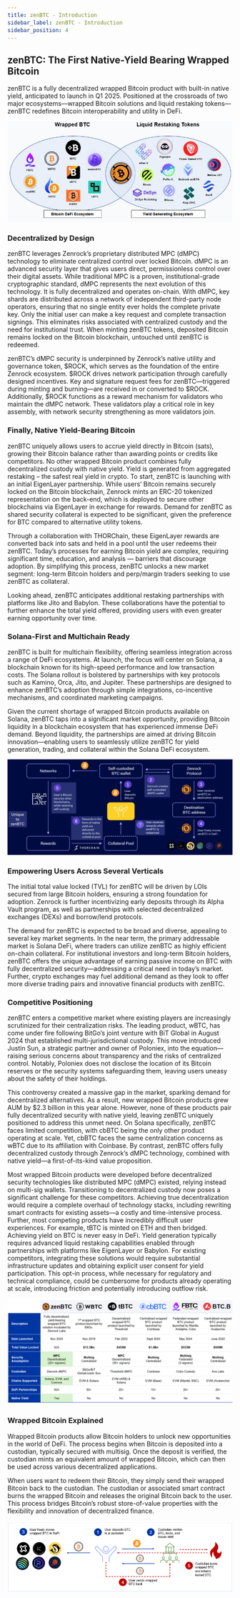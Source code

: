 ```yaml
---
title: zenBTC - Introduction
sidebar_label: zenBTC - Introduction
sidebar_position: 4
---
```


## zenBTC: The First Native-Yield Bearing Wrapped Bitcoin

zenBTC is a fully decentralized wrapped Bitcoin product with built-in native yield, anticipated to launch in Q1 2025. Positioned at the crossroads of two major ecosystems—wrapped Bitcoin solutions and liquid restaking tokens—zenBTC redefines Bitcoin interoperability and utility in DeFi.

<div style={{maxWidth: "900px", margin: "0 auto"}}>

![Wrapped BTC vs Liquid Restaking Tokens](../../static/img/wrapped-btc-lrt.png)

</div>

### Decentralized by Design

zenBTC leverages Zenrock’s proprietary distributed MPC (dMPC) technology to eliminate centralized control over locked Bitcoin. dMPC is an advanced security layer that gives users direct, permissionless control over their digital assets. While traditional MPC is a proven, institutional-grade cryptographic standard, dMPC represents the next evolution of this technology. It is fully decentralized and operates on-chain. With dMPC, key shards are distributed across a network of independent third-party node operators, ensuring that no single entity ever holds the complete private key. Only the initial user can make a key request and complete transaction signings. This eliminates risks associated with centralized custody and the need for institutional trust. When minting zenBTC tokens, deposited Bitcoin remains locked on the Bitcoin blockchain, untouched until zenBTC is redeemed.

zenBTC’s dMPC security is underpinned by Zenrock’s native utility and governance token, $ROCK, which serves as the foundation of the entire Zenrock ecosystem. $ROCK drives network participation through carefully designed incentives. Key and signature request fees for zenBTC—triggered during minting and burning—are received in or converted to $ROCK. Additionally, $ROCK functions as a reward mechanism for validators who maintain the dMPC network. These validators play a critical role in key assembly, with network security strengthening as more validators join.

### Finally, Native Yield-Bearing Bitcoin

zenBTC uniquely allows users to accrue yield directly in Bitcoin (sats), growing their Bitcoin balance rather than awarding points or credits like competitors. No other wrapped Bitcoin product combines fully decentralized custody with native yield. Yield is generated from aggregated restaking – the safest real yield in crypto. To start, zenBTC is launching with an initial EigenLayer partnership. While users’ Bitcoin remains securely locked on the Bitcoin blockchain, Zenrock mints an ERC-20 tokenized representation on the back-end, which is deployed to secure other blockchains via EigenLayer in exchange for rewards. Demand for zenBTC as shared security collateral is expected to be significant, given the preference for BTC compared to alternative utility tokens.

Through a collaboration with THORChain, these EigenLayer rewards are converted back into sats and held in a pool until the user redeems their zenBTC. Today’s processes for earning Bitcoin yield are complex, requiring significant time, education, and analysis — barriers that discourage adoption. By simplifying this process, zenBTC unlocks a new market segment: long-term Bitcoin holders and perp/margin traders seeking to use zenBTC as collateral.

Looking ahead, zenBTC anticipates additional restaking partnerships with platforms like Jito and Babylon. These collaborations have the potential to further enhance the total yield offered, providing users with even greater earning opportunity over time.

### Solana-First and Multichain Ready

zenBTC is built for multichain flexibility, offering seamless integration across a range of DeFi ecosystems. At launch, the focus will center on Solana, a blockchain known for its high-speed performance and low transaction costs. The Solana rollout is bolstered by partnerships with key protocols such as Kamino, Orca, Jito, and Jupiter. These partnerships are designed to enhance zenBTC’s adoption through simple integrations, co-incentive mechanisms, and coordinated marketing campaigns.

Given the current shortage of wrapped Bitcoin products available on Solana, zenBTC taps into a significant market opportunity, providing Bitcoin liquidity in a blockchain ecosystem that has experienced immense DeFi demand. Beyond liquidity, the partnerships are aimed at driving Bitcoin innovation—enabling users to seamlessly utilize zenBTC for yield generation, trading, and collateral within the Solana DeFi ecosystem.

<div style={{maxWidth: "900px", margin: "0 auto"}}>

![zenBTC Multichain](../../static/img/zenbtc-multichain.png)

</div>

### Empowering Users Across Several Verticals

The initial total value locked (TVL) for zenBTC will be driven by LOIs secured from large Bitcoin holders, ensuring a strong foundation for adoption. Zenrock is further incentivizing early deposits through its Alpha Vault program, as well as partnerships with selected decentralized exchanges (DEXs) and borrow/lend protocols.

The demand for zenBTC is expected to be broad and diverse, appealing to several key market segments. In the near term, the primary addressable market is Solana DeFi, where traders can utilize zenBTC as highly efficient on-chain collateral. For institutional investors and long-term Bitcoin holders, zenBTC offers the unique advantage of earning passive income on BTC with fully decentralized security—addressing a critical need in today’s market. Further, crypto exchanges may fuel additional demand as they look to offer more diverse trading pairs and innovative financial products with zenBTC.

### Competitive Positioning

zenBTC enters a competitive market where existing players are increasingly scrutinized for their centralization risks. The leading product, wBTC, has come under fire following BitGo’s joint venture with BiT Global in August 2024 that established multi-jurisdictional custody. This move introduced Justin Sun, a strategic partner and owner of Poloniex, into the equation—raising serious concerns about transparency and the risks of centralized control. Notably, Poloniex does not disclose the location of its Bitcoin reserves or the security systems safeguarding them, leaving users uneasy about the safety of their holdings.

This controversy created a massive gap in the market, sparking demand for decentralized alternatives. As a result, new wrapped Bitcoin products grew AUM by $2.3 billion in this year alone. However, none of these products pair fully decentralized security with native yield, leaving zenBTC uniquely positioned to address this unmet need. On Solana specifically, zenBTC faces limited competition, with cbBTC being the only other product operating at scale. Yet, cbBTC faces the same centralization concerns as wBTC due to its affiliation with Coinbase. By contrast, zenBTC offers fully decentralized custody through Zenrock’s dMPC technology, combined with native yield—a first-of-its-kind value proposition.

Most wrapped Bitcoin products were developed before decentralized security technologies like distributed MPC (dMPC) existed, relying instead on multi-sig wallets. Transitioning to decentralized custody now poses a significant challenge for these competitors. Achieving true decentralization would require a complete overhaul of technology stacks, including rewriting smart contracts for existing assets—a costly and time-intensive process. Further, most competing products have incredibly difficult user experiences. For example, tBTC is minted on ETH and then bridged. Achieving yield on BTC is never easy in DeFi. Yield generation typically requires advanced liquid restaking capabilities enabled through partnerships with platforms like EigenLayer or Babylon. For existing competitors, integrating these solutions would require substantial infrastructure updates and obtaining explicit user consent for yield participation. This opt-in process, while necessary for regulatory and technical compliance, could be cumbersome for products already operating at scale, introducing friction and potentially introducing outflow risk.

<div style={{maxWidth: "900px", margin: "0 auto"}}>

![Wrapped Bitcoin Competition](../../static/img/wrapped-btc-compared.png)

</div>

### Wrapped Bitcoin Explained

Wrapped Bitcoin products allow Bitcoin holders to unlock new opportunities in the world of DeFi. The process begins when Bitcoin is deposited into a custodian, typically secured with multisig. Once the deposit is verified, the custodian mints an equivalent amount of wrapped Bitcoin, which can then be used across various decentralized applications.

When users want to redeem their Bitcoin, they simply send their wrapped Bitcoin back to the custodian. The custodian or associated smart contract burns the wrapped Bitcoin and releases the original Bitcoin back to the user. This process bridges Bitcoin’s robust store-of-value properties with the flexibility and innovation of decentralized finance.

<div style={{maxWidth: "900px", margin: "0 auto"}}>

![Wrapped BTC Explained](../../static/img/wrapped-btc-explained.png)

</div>
